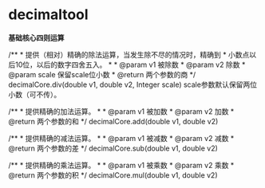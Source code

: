 # decimaltool
**基础核心四则运算**

  /**
     * 提供（相对）精确的除法运算，当发生除不尽的情况时，精确到
     * 小数点以后10位，以后的数字四舍五入。
     *
     * @param v1 被除数
     * @param v2 除数
     * @param scale 保留scale位小数
     * @return 两个参数的商
     */
decimalCore.div(double v1, double v2, Integer scale)
scale参数默认保留两位小数（可不传）。

   /**
     * 提供精确的加法运算。
     *
     * @param v1 被加数
     * @param v2 加数
     * @return 两个参数的和
     */
decimalCore.add(double v1, double v2)

   /**
      * 提供精确的减法运算。
      *
      * @param v1 被减数
      * @param v2 减数
      * @return 两个参数的差
      */
decimalCore.sub(double v1, double v2)

   /**
       * 提供精确的乘法运算。
       *
       * @param v1 被乘数
       * @param v2 乘数
       * @return 两个参数的积
       */
decimalCore.mul(double v1, double v2)
